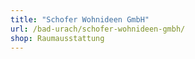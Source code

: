```yaml
---
title: "Schofer Wohnideen GmbH"
url: /bad-urach/schofer-wohnideen-gmbh/
shop: Raumausstattung
---
```

